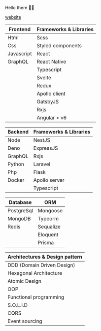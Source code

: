 Hello there 👋🚀

[website](https://portfolio-ubqsb.ondigitalocean.app/)

| Frontend      | Frameworks & Libraries |  
| ------------- | ---------------------- |  
| Html          | Scss                   |  
| Css           | Styled components      | 
| Javascript    | React                  | 
| GraphQL       | React Native           | 
|               | Typescript             | 
|               | Svelte                 | 
|               | Redux                  | 
|               | Apollo client          |
|               | GatsbyJS               |  
|               | Rxjs                   |  
|               | Angular > v6           |  
 
 
| Backend       | Frameworks & Libraries |  
| ------------- | ---------------------- | 
| Node          | NestJS                 |  
| Deno          | ExpressJS              |  
| GraphQL       | Rxjs                   |  
| Python        | Laravel                |  
| Php           | Flask                  |  
| Docker        | Apollo server          |     
|               | Typescript             |             
 
 
| Database     | ORM                     |
| -------------| ----------------------- |
| PostgreSql   | Mongoose                |
| MongoDB      | Typeorm                 |
| Redis        | Sequalize               |
|              | Eloquent                |
|              | Prisma                  |


| Architectures & Design pattern     |
| ---------------------------------- |
| DDD (Domain Driven Design)         |
| Hexagonal Architecture             |
| Atomic Design                      |
| OOP                                |
| Functional programming             |
| S.O.L.I.D                          |
| CQRS                               |
| Event sourcing                     |
